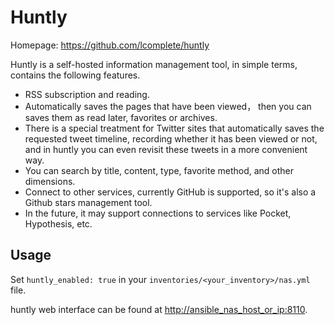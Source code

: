 # Huntly

Homepage: <https://github.com/lcomplete/huntly>

Huntly is a self-hosted information management tool, in simple terms, contains the following features.

- RSS subscription and reading.
- Automatically saves the pages that have been viewed， then you can saves them as read later, favorites or archives.
- There is a special treatment for Twitter sites that automatically saves the requested tweet timeline, recording whether it has been viewed or not, and in huntly you can even revisit these tweets in a more convenient way.
- You can search by title, content, type, favorite method, and other dimensions.
- Connect to other services, currently GitHub is supported, so it's also a Github stars management tool.
- In the future, it may support connections to services like Pocket, Hypothesis, etc.


## Usage

Set `huntly_enabled: true` in your `inventories/<your_inventory>/nas.yml` file.

huntly web interface can be found at <http://ansible_nas_host_or_ip:8110>.
